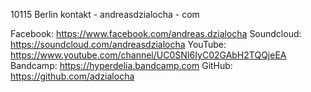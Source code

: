 10115 Berlin
kontakt - andreasdzialocha - com

Facebook: https://www.facebook.com/andreas.dzialocha
Soundcloud: https://soundcloud.com/andreasdzialocha
YouTube: https://www.youtube.com/channel/UC0SNI6IyC02GAbH2TQQjeEA
Bandcamp: https://hyperdelia.bandcamp.com
GitHub: https://github.com/adzialocha
